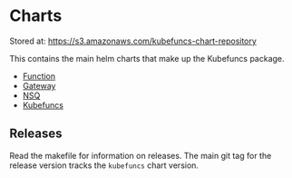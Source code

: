 # Charts

Stored at: https://s3.amazonaws.com/kubefuncs-chart-repository

This contains the main helm charts that make up the Kubefuncs package.

* [Function](function)
* [Gateway](gateway)
* [NSQ](nsq)
* [Kubefuncs](kubefuncs)

## Releases

Read the makefile for information on releases. The main git tag for the release version tracks the `kubefuncs` chart version.
